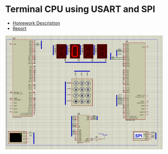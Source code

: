# Terminal CPU using USART and SPI
- [Homework Description](https://github.com/mehditeymorian/Microprocessor-University/blob/main/USART-SPI/ex5.pdf)
- [Report](https://github.com/mehditeymorian/Microprocessor-University/blob/main/USART-SPI/Report.pdf)

![](https://github.com/mehditeymorian/Microprocessor-University/blob/main/USART-SPI/hw5-proteus.png)
